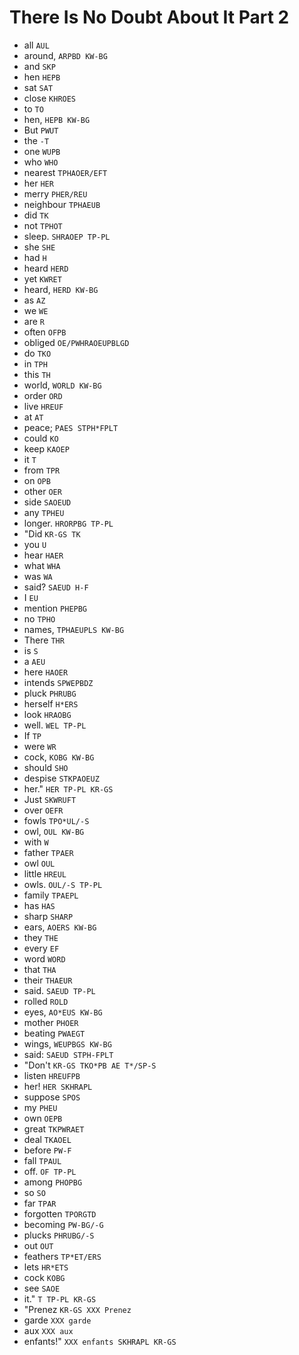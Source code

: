 # There Is No Doubt About It Part 2

* all `AUL`
* around, `ARPBD KW-BG`
* and `SKP`
* hen `HEPB`
* sat `SAT`
* close `KHROES`
* to `TO`
* hen, `HEPB KW-BG`
* But `PWUT`
* the `-T`
* one `WUPB`
* who `WHO`
* nearest `TPHAOER/EFT`
* her `HER`
* merry `PHER/REU`
* neighbour `TPHAEUB`
* did `TK`
* not `TPHOT`
* sleep. `SHRAOEP TP-PL`
* she `SHE`
* had `H`
* heard `HERD`
* yet `KWRET`
* heard, `HERD KW-BG`
* as `AZ`
* we `WE`
* are `R`
* often `OFPB`
* obliged `OE/PWHRAOEUPBLGD`
* do `TKO`
* in `TPH`
* this `TH`
* world, `WORLD KW-BG`
* order `ORD`
* live `HREUF`
* at `AT`
* peace; `PAES STPH*FPLT`
* could `KO`
* keep `KAOEP`
* it `T`
* from `TPR`
* on `OPB`
* other `OER`
* side `SAOEUD`
* any `TPHEU`
* longer. `HRORPBG TP-PL`
* "Did `KR-GS TK`
* you `U`
* hear `HAER`
* what `WHA`
* was `WA`
* said? `SAEUD H-F`
* I `EU`
* mention `PHEPBG`
* no `TPHO`
* names, `TPHAEUPLS KW-BG`
* There `THR`
* is `S`
* a `AEU`
* here `HAOER`
* intends `SPWEPBDZ`
* pluck `PHRUBG`
* herself `H*ERS`
* look `HRAOBG`
* well. `WEL TP-PL`
* If `TP`
* were `WR`
* cock, `KOBG KW-BG`
* should `SHO`
* despise `STKPAOEUZ`
* her." `HER TP-PL KR-GS`
* Just `SKWRUFT`
* over `OEFR`
* fowls `TPO*UL/-S`
* owl, `OUL KW-BG`
* with `W`
* father `TPAER`
* owl `OUL`
* little `HREUL`
* owls. `OUL/-S TP-PL`
* family `TPAEPL`
* has `HAS`
* sharp `SHARP`
* ears, `AOERS KW-BG`
* they `THE`
* every `EF`
* word `WORD`
* that `THA`
* their `THAEUR`
* said. `SAEUD TP-PL`
* rolled `ROLD`
* eyes, `AO*EUS KW-BG`
* mother `PHOER`
* beating `PWAEGT`
* wings, `WEUPBGS KW-BG`
* said: `SAEUD STPH-FPLT`
* "Don't `KR-GS TKO*PB AE T*/SP-S`
* listen `HREUFPB`
* her! `HER SKHRAPL`
* suppose `SPOS`
* my `PHEU`
* own `OEPB`
* great `TKPWRAET`
* deal `TKAOEL`
* before `PW-F`
* fall `TPAUL`
* off. `OF TP-PL`
* among `PHOPBG`
* so `SO`
* far `TPAR`
* forgotten `TPORGTD`
* becoming `PW-BG/-G`
* plucks `PHRUBG/-S`
* out `OUT`
* feathers `TP*ET/ERS`
* lets `HR*ETS`
* cock `KOBG`
* see `SAOE`
* it." `T TP-PL KR-GS`
* "Prenez `KR-GS XXX Prenez`
* garde `XXX garde`
* aux `XXX aux`
* enfants!" `XXX enfants SKHRAPL KR-GS`
